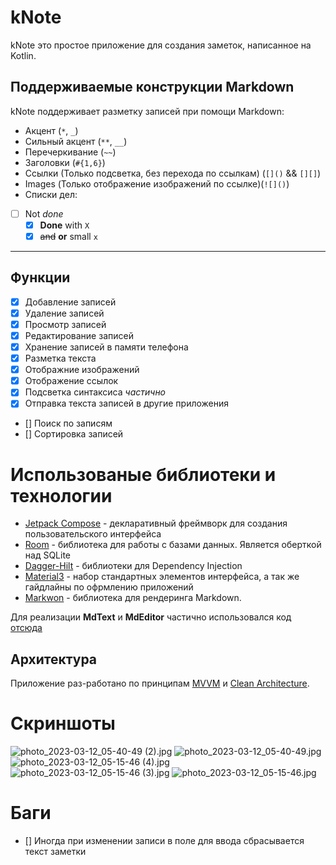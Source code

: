 # kNote

kNote это простое приложение для создания заметок, написанное на Kotlin.

## Поддерживаемые конструкции Markdown

kNote поддерживает разметку записей при помощи Markdown:
- Акцент (`*`, `_`)
- Сильный акцент (`**`, `__`)
- Перечеркивание (`~~`)
- Заголовки (`#{1,6}`)
- Ссылки (Только подсветка, без перехода по ссылкам) (`[]()` && `[][]`)
- Images (Только отображение изображений по ссылке)(`![]()`)
- Списки дел:
- [ ] Not _done_
    - [X] **Done** with `X`
    - [x] ~~and~~ **or** small `x`
___

## Функции

- [X] Добавление записей
- [X] Удаление записей
- [X] Просмотр записей
- [X] Редактирование записей 
- [X] Хранение записей в памяти телефона
- [X] Разметка текста
- [x] Отображние изображений
- [X] Отображение ссылок
- [X] Подсветка синтаксиса *частично*
- [X] Отправка текста записей в другие приложения
- [] Поиск по записям
- [] Сортировка записей

# Использованые библиотеки и технологии

- [Jetpack Compose](https://developer.android.com/jetpack/compose) - декларативный фреймворк для создания пользовательского интерфейса
- [Room](https://developer.android.com/jetpack/androidx/releases/room) - библиотека для работы с базами данных. Является оберткой над SQLite
- [Dagger-Hilt](https://dagger.dev/hilt/) - библиотеки для Dependency Injection
- [Material3](https://m3.material.io/) - набор стандартных элементов интерфейса, а так же гайдлайны по офрмлению приложений
- [Markwon](https://noties.io/Markwon/) - библиотека для рендеринга Markdown.

Для реализации **MdText** и **MdEditor** частично использовался код [отсюда](https://github.com/jeziellago/compose-markdown)

## Архитектура

Приложение раз-работано по принципам [MVVM](https://ru.wikipedia.org/wiki/Model-View-ViewModel) и [Clean Architecture](https://blog.cleancoder.com/uncle-bob/2012/08/13/the-clean-architecture.html).

# Скриншоты

![photo_2023-03-12_05-40-49 (2).jpg](screenshots%2Fphoto_2023-03-12_05-40-49%20%282%29.jpg)
![photo_2023-03-12_05-40-49.jpg](screenshots%2Fphoto_2023-03-12_05-40-49.jpg)
![photo_2023-03-12_05-15-46 (4).jpg](screenshots%2Fphoto_2023-03-12_05-15-46%20%284%29.jpg)
![photo_2023-03-12_05-15-46 (3).jpg](screenshots%2Fphoto_2023-03-12_05-15-46%20%283%29.jpg)
![photo_2023-03-12_05-15-46.jpg](screenshots%2Fphoto_2023-03-12_05-15-46.jpg)

# Баги

- [] Иногда при изменении записи в поле для ввода сбрасывается текст заметки
